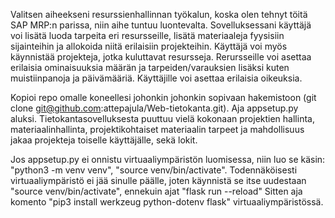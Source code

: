 Valitsen aiheekseni resurssienhallinnan työkalun, koska olen tehnyt töitä SAP MRP:n parissa, niin aihe tuntuu luontevalta.
Sovelluksessani käyttäjä voi lisätä luoda tarpeita eri resursseille, lisätä materiaaleja fyysisiin sijainteihin ja 
allokoida niitä erilaisiin projekteihin. Käyttäjä voi myös käynnistää projekteja, jotka kuluttavat resursseja. Rerursseille voi 
asettaa erilaisia ominaisuuksia määrän ja tarpeiden/varauksien lisäksi kuten muistiinpanoja ja päivämääriä. Käyttäjille voi 
asettaa erilaisia oikeuksia. 

Kopioi repo omalle koneellesi johonkin johonkin sopivaan hakemistoon (git clone git@github.com:attepajula/Web-tietokanta.git). Aja appsetup.py aluksi. Tietokantasovelluksesta puuttuu vielä kokonaan projektien hallinta, materiaalinhallinta, projektikohtaiset materiaalin tarpeet ja mahdollisuus jakaa projekteja toiselle käyttäjälle, sekä lokit.

Jos appsetup.py ei onnistu virtuaaliympäristön luomisessa, niin luo se käsin: "python3 -m venv venv", "source venv/bin/activate". Todennäköisesti virtuaaliympäristö ei jää sinulle päälle, joten käynnistä se itse uudestaan "source venv/bin/activate", ennekuin ajat "flask run --reload" Sitten aja komento "pip3 install werkzeug python-dotenv flask" virtuaaliympäristössä.

